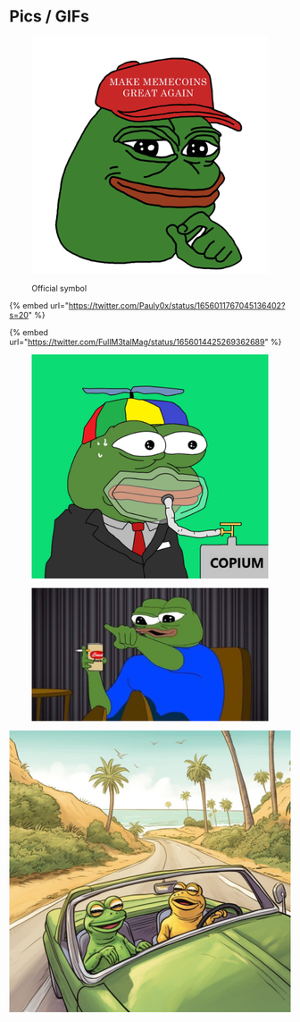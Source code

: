 # Pics / GIFs

<figure><img src=".gitbook/assets/mmga1.webp" alt=""><figcaption><p>Official symbol</p></figcaption></figure>

{% embed url="https://twitter.com/Pauly0x/status/1656011767045136402?s=20" %}

{% embed url="https://twitter.com/FullM3talMag/status/1656014425269362689" %}

<figure><img src=".gitbook/assets/pepe-copium.jpg" alt=""><figcaption></figcaption></figure>

<figure><img src=".gitbook/assets/pepe-smoke.jpg" alt=""><figcaption></figcaption></figure>

<img src=".gitbook/assets/pepe-enjoy-the-ride.jpg" alt="" data-size="original">
